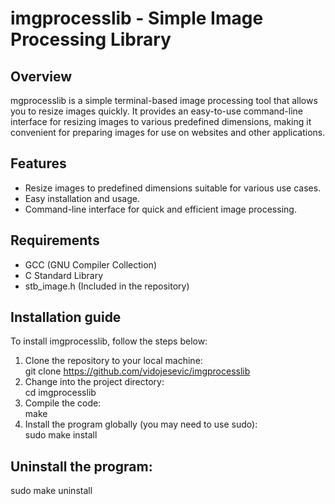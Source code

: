 # imgprocesslib - Simple Image Processing Library
## Overview 
mgprocesslib is a simple terminal-based image processing tool that allows you to resize images quickly. It provides an easy-to-use command-line interface for resizing images to various predefined dimensions, making it convenient for preparing images for use on websites and other applications.

## Features
- Resize images to predefined dimensions suitable for various use cases.<br />
- Easy installation and usage.<br />
- Command-line interface for quick and efficient image processing.<br />

## Requirements
- GCC (GNU Compiler Collection)
- C Standard Library
- stb_image.h (Included in the repository)<br />

## Installation guide
To install imgprocesslib, follow the steps below: 
1. Clone the repository to your local machine:<br />
git clone https://github.com/vidojesevic/imgprocesslib
2. Change into the project directory:<br />
cd imgprocesslib<br />
3. Compile the code:<br />
make<br />
4. Install the program globally (you may need to use sudo):<br />
sudo make install<br />
## Uninstall the program:
sudo make uninstall<br />
